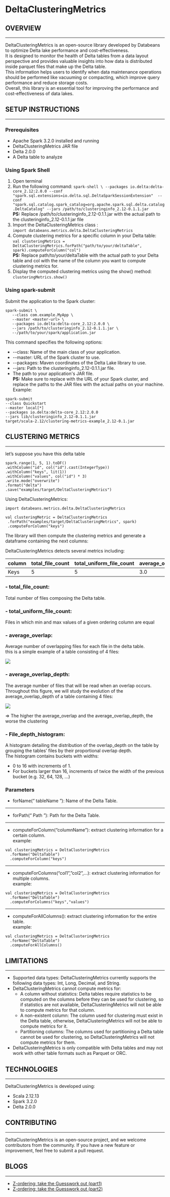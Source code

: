 # DeltaClusteringMetrics

## OVERVIEW
___ 
DeltaClusteringMetrics is an open-source library developed by Databeans to optimize Delta lake performance and cost-effectiveness.  
It is designed to monitor the health of Delta tables from a data layout perspective and provides valuable insights into how data is distributed inside parquet files that make up the Delta table.  
This information helps users to identify when data maintenance operations should be performed like vacuuming or compacting, which improve query performance and reduce storage costs.  
Overall, this library is an essential tool for improving the performance and cost-effectiveness of data lakes. 
## SETUP INSTRUCTIONS
___
### Prerequisites
- Apache Spark 3.2.0 installed and running  
- DeltaClusteringMetrics JAR file  
- Delta 2.0.0  
- A Delta table to analyze  
### Using Spark Shell  
1. Open terminal  
2. Run the following command:  ``` spark-shell \
--packages io.delta:delta-core_2.12:2.0.0 --conf "spark.sql.extensions=io.delta.sql.DeltaSparkSessionExtension" 
--conf "spark.sql.catalog.spark_catalog=org.apache.spark.sql.delta.catalog.DeltaCatalog"
--jars /path/to/clusteringinfo_2.12-0.1.1.jar ```  
**PS:**   Replace /path/to/clusteringinfo_2.12-0.1.1.jar with the actual path to the clusteringinfo_2.12-0.1.1 jar file  
3. Import the DeltaClusteringMetrics class :  
```import databeans.metrics.delta.DeltaClusteringMetrics```  
4. Compute clustering metrics for a specific column in your Delta table:  
```val clusteringMetrics = DeltaClusteringMetrics.forPath("path/to/your/deltaTable", spark).computeForColumn("col")```  
**PS:**   Replace path/to/your/deltaTable with the actual path to your Delta table and col with the name of the column you want to compute clustering metrics for.  
5. Display the computed clustering metrics using the show() method:  
```clusteringMetrics.show() ```
### Using spark-submit
Submit the application to the Spark cluster:
``` 
spark-submit \
   --class com.example.MyApp \
   --master <master-url> \
   --packages io.delta:delta-core_2.12:2.0.0 \
   --jars /path/to/clusteringinfo_2.12-0.1.1.jar \
   --/path/to/your/spark/application.jar
```
This command specifies the following options:  
- --class: Name of the main class of your application.  
- --master: URL of the Spark cluster to use.  
- --packages: Maven coordinates of the Delta Lake library to use.  
- --jars: Path to the clusteringinfo_2.12-0.1.1.jar file.  
- The path to your application's JAR file.  
**PS:**   Make sure to replace <master-url> with the URL of your Spark cluster, and replace the paths to the JAR files with the actual paths on your machine.    
Example:
```  
spark-submit
--class Quickstart 
--master local[*] 
--packages io.delta:delta-core_2.12:2.0.0 
--jars lib/clusteringinfo_2.12-0.1.1.jar 
target/scala-2.12/clustering-metrics-example_2.12-0.1.jar
```  
## CLUSTERING METRICS
___ 
let’s suppose you have this delta table  
```
spark.range(1, 5, 1).toDF()
.withColumn("id", col("id").cast(IntegerType))
.withColumn("keys", lit(1))
.withColumn("values", col("id") * 3)
.write.mode("overwrite")
.format("delta")
.save("examples/target/DeltaClusteringMetrics")
```  
Using DeltaClusteringMetrics:  
```
import databeans.metrics.delta.DeltaClusteringMetrics
```
```
val clusteringMetric = DeltaClusteringMetrics
 .forPath("examples/target/DeltaClusteringMetrics", spark)
 .computeForColumn("keys")
```
The library will then compute the clustering metrics and generate a dataframe containing the next columns:  

DeltaClusteringMetrics detects several metrics including:  

| column | total_file_count | total_uniform_file_count | average_overlap | average_overlap_depth | file_depth_histogram |
|--------|------------------|--------------------------|-----------------|-----------------------|----------------------|
| Keys   | 5                | 5                        | 3.0             | 4 .0                  | {5.0 -> 0, 10.0 -... |  
  

### - total_file_count:  
Total number of files composing the Delta table.  
### - total_uniform_file_count:  
Files in which min and max values of a given ordering column are equal  
### - average_overlap:  
Average number of overlapping files for each file in the delta table.  
this is a simple example of a table consisting of 4 files:  

![](https://miro.medium.com/v2/resize:fit:828/0*_Pi7feo5ZxAdvW8k)  

### - average_overlap_depth:  
The average number of files that will be read when an overlap occurs.    
Throughout this figure, we will study the evolution of the average_overlap_depth of a table containing 4 files:  

![](https://miro.medium.com/v2/resize:fit:1400/0*rmoB3fxNL2kSqijR)  

=> The higher the average_overlap and the average_overlap_depth, the worse the clustering
### - File_depth_histogram:
A histogram detailing the distribution of the overlap_depth on the table by grouping the tables’ files by their proportional overlap depth.  
The histogram contains buckets with widths:
* 0 to 16 with increments of 1.  
* For buckets larger than 16, increments of twice the width of the previous bucket (e.g. 32, 64, 128, …)  
### Parameters  
- forName(“ tableName ”): Name of the Delta Table.  
***
- forPath(“ Path ”): Path for the Delta Table.  
***
- computeForColumn(“columnName”): extract clustering information for a certain column.  
example:  
```
val clusteringMetrics = DeltaClusteringMetrics
  .forName("DeltaTable")
  .computeForColumn("keys")
```
***
- computeForColumns(“col1”,”col2”,…): extract clustering information for multiple columns.  
  example:
```
val clusteringMetrics = DeltaClusteringMetrics
  .forName("DeltaTable")
  .computeForColumns("keys","values")
```
***
- computeForAllColumns(): extract clustering information for the entire table.  
  example:  
```
val clusteringMetrics = DeltaClusteringMetrics
  .forName("DeltaTable")
  .computeForAllColumns()
```
## LIMITATIONS
___ 
- Supported data types: DeltaClusteringMetrics currently supports the following data types: Int, Long, Decimal, and String.  
- DeltaClusteringMetrics cannot compute metrics for:  
     * A column without statistics: Delta tables require statistics to be computed on the columns before they can be used for clustering, so if statistics are not available, DeltaClusteringMetrics will not be able to compute metrics for that column.  
     * A non-existent column: The column used for clustering must exist in the Delta table, otherwise, DeltaClusteringMetrics will not be able to compute metrics for it.  
     * Partitioning columns: The columns used for partitioning a Delta table cannot be used for clustering, so DeltaClusteringMetrics will not compute metrics for them.  
- DeltaClusteringMetrics is only compatible with Delta tables and may not work with other table formats such as Parquet or ORC.  

## TECHNOLOGIES
___ 
DeltaClusteringMetrics is developed using:  
- Scala 2.12.13  
- Spark 3.2.0  
- Delta 2.0.0  

## CONTRIBUTING
___ 
DeltaClusteringMetrics is an open-source project, and we welcome contributors from the community. If you have a new feature or improvement, feel free to submit a pull request.  

## BLOGS
___
- [Z-ordering: take the Guesswork out (part1)](https://databeans-blogs.medium.com/z-ordre-take-the-guesswork-out-bad0133d7895)  
- [Z-ordering: take the Guesswork out (part2)](https://databeans-blogs.medium.com/delta-z-ordering-take-the-guesswork-out-part2-1bdd03121aec)

